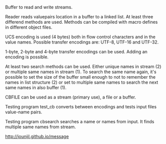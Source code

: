 Buffer to read and write streams.

Reader reads valuepairs location in a buffer to a linked list. At least three 
differend methods are used. Methods can be compiled with macro defines in 
different object files.

UCS encoding is used (4 bytes) both in flow control characters and in the value 
names. Possible transfer encodings are: UTF-8, UTF-16 and UTF-32.

1-byte, 2-byte and 4-byte transfer encodings can be used. Adding an encoding is 
possible.

At least two search methods can be used. Either unique names in stream (2) or 
multiple same names in stream (1). To search the same name again, it's possible to 
set the size of the buffer small enough to not to remember the names in list 
structure (2) or set to multiple same names to search the next same names in also 
buffer (1).

CBFILE can be used as a stream (primary use), a file or a buffer.

Testing program test_cb converts between encodings and tests input files 
value-name pairs.

Testing program cbsearch searches a name or names from input. It finds multiple 
same names from stream.

<a href="http://jounijl.github.io/message">http://jounijl.github.io/message</a>
